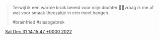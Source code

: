 > Terwijl ik een warme kruik bereid voor mijn dochter 👨‍🍼vraag ik me af wat voor smaak theezakje in erin moet hangen\.  
>   
> \#brainfried \#slaapgebrek

<img src="../../media/tweet.ico" width="12" /> [Sat Dec 31 14:15:47 +0000 2022](https://twitter.com/DromerDenker/status/1609191593273167878)